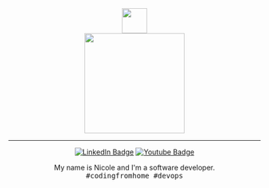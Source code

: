 <!-- About -->

<div align="center">
  <img src='https://pulsarcollective.org/wp-content/uploads/2021/05/pixel-speech-bubble.png' height='50' width='auto'>
  <br/>
  <img src='https://miro.medium.com/max/1400/1*qdAW1TjCN57h1lbuuzvchg.gif' height='200' width='auto'>
</div>

<hr/>

<div id="badges" align="center">
  <a href="https://linkedin.com/in/nicoleajoy"><img src="https://img.shields.io/badge/LinkedIn-blue?style=for-the-badge&logo=linkedin&logoColor=white" alt="LinkedIn Badge"/></a>
  <a href="https://nicoleajoy.github.io"><img src="https://img.shields.io/badge/Portfolio-purple?style=for-the-badge&logo=github&logoColor=white" alt="Youtube Badge"/></a>
</div>

<p align="center">
  My name is Nicole and I'm a software developer.</br>
  <samp>#codingfromhome #devops</samp>
</p>
